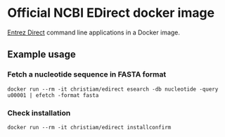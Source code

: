 # Official NCBI EDirect docker image

[Entrez Direct][1] command line applications in a Docker image.

## Example usage

### Fetch a nucleotide sequence in FASTA format

  `docker run --rm -it christiam/edirect esearch -db nucleotide -query u00001 | efetch -format fasta`

### Check installation

  `docker run --rm -it christiam/edirect installconfirm`

[1]: https://www.ncbi.nlm.nih.gov/books/NBK179288/
